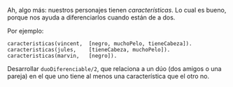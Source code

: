 Ah, algo más: nuestros personajes tienen *características*. Lo cual es bueno, porque nos ayuda a diferenciarlos cuando están de a dos.

Por ejemplo:

```
caracteristicas(vincent,  [negro, muchoPelo, tieneCabeza]).
caracteristicas(jules,    [tieneCabeza, muchoPelo]).
caracteristicas(marvin,   [negro]).
```
Desarrollar `duoDiferenciable/2`, que relaciona a un dúo (dos amigos o una pareja) en el que uno tiene al menos una característica que el otro no.
